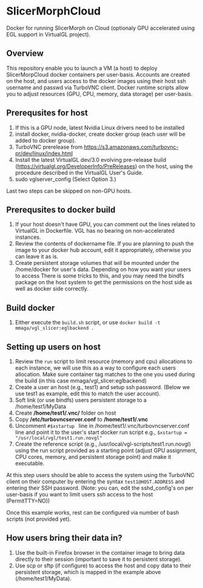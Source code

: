 # SlicerMorphCloud
Docker for running SlicerMorph on Cloud (optionaly GPU accelerated using EGL support in VirtualGL project). 

## Overview 
This repository enable you to launch a VM (a host) to deploy SlicerMorpCloud docker containers per user-basis. Accounts are created on the host, and users access to the docker images using their host ssh username and passwd via TurboVNC client. Docker runtime scripts allow you to adjust resources (GPU, CPU, memory, data storage) per user-basis.  

## Prerequsites for host
1. If this is a GPU node, latest Nvidia Linux drivers need to be installed
2. install docker, nvidia-docker, create docker group (each user will be added to docker group).  
3. TurboVNC prerelease from https://s3.amazonaws.com/turbovnc-pr/dev/linux/index.html 
4. Install the latest VirtualGL dev/3.0 evolving pre-release build (https://virtualgl.org/DeveloperInfo/PreReleases) on the host, using the procedure described in the VirtualGL User's Guide.
5. sudo vglserver_config (Select Option 3.)

Last two steps can be skipped on non-GPU hosts.

## Prerequsites to docker build
1. If your host doesn't have GPU, you can comment out the lines related to VirtualGL in Dockerfile. VGL has no bearing on non-accelerated instances.
2. Review the contents of dockername file. If you are planning to push the image to your docker hub account, edit it appropriately, otherwise you can leave it as is.
3. Create persistent storage volumes that will be mounted under the /home/docker for user's data. Depending on how you want your users to access There is some tricks to this, and you may need the bindfs package on the host system to get the permissions on the host side as well as docker side correctly.

## Build docker
1. Either execute the `build.sh` script, or use `docker build -t mmaga/vgl_slicer:eglbackend .`

## Setting up users on host
1. Review the `run` script to limit resource (memory and cpu) allocations to each instance, we will use this as a way to configure each users allocation. Make sure container tag matches to the one you used during the build (in this case  mmaga/vgl_slicer:eglbackend)
2. Create a user an host (e.g., test1) and setup ssh password. (Below we use test1 as example, edit this to match the user account).
3. Soft link (or use bindfs) users persistent storage to a /home/test1/MyData 
4. Create __/home/test1/.vnc/__ folder on host
5. Copy __/etc/turbovncserver.conf__ to __/home/test1/.vnc__
6. Uncomment `#$xstartup ` line in /home/test1/.vnc/turbovncserver.conf line and point it to the user's start docker run script e.g., `$xstartup = "/usr/local/vgl/test1.run.novgl"`
7. Create the reference script (e.g., /usr/local/vgl-scripts/test1.run.novgl) using the run script provided as a starting point (adjust GPU assignment, CPU cores, memory, and persistent storage point) and make it executable.

At this step users should be able to access the system using the TurboVNC client on their computer by entering the syntax `test1@HOST.ADDRESS`
and entering their SSH password. (Note: you can, edit the sshd_config's on per user-basis if you want to limit users ssh access to the host (PermitTTY=NO))  

Once this example works, rest can be configured via number of bash scripts (not provided yet).

## How users bring their data in?
1. Use the built-in Firefox browser in the container image to bring data directly to their session (important to save it to persistent storage). 
2. Use scp or sftp (if configure) to access the host and copy data to their persistent storage, which is mapped in the example above (/home/test1/MyData). 
